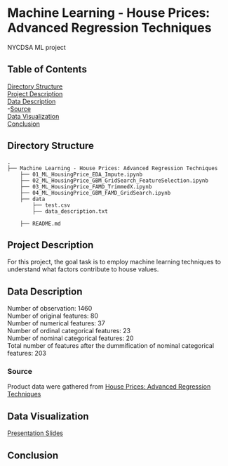 # Machine Learning - House Prices: Advanced Regression Techniques
NYCDSA ML project


## Table of Contents
[Directory Structure](#Directory-Structure)<br>
[Project Description](#Project-Description)<br>
[Data Description](#Data-Description)<br>
-[Source](#Source)<br>
[Data Visualization](#Data-Visualization)<br>
[Conclusion](#Conclusion)<br>


## Directory Structure
```
.
├── Machine Learning - House Prices: Advanced Regression Techniques
    ├── 01_ML_HousingPrice_EDA_Impute.ipynb
    ├── 02_ML_HousingPrice_GBM_GridSearch_FeatureSelection.ipynb
    ├── 03_ML_HousingPrice_FAMD_TrimmedX.ipynb
    ├── 04_ML_HousingPrice_GBM_FAMD_GridSearch.ipynb
    ├── data
        ├── test.csv
        ├── data_description.txt

    ├── README.md
```


## Project Description
For this project, the goal task is to employ machine learning techniques to understand what factors contribute to house values.


## Data Description
Number of observation: 1460 <br>
Number of original features: 80 <br>
Number of numerical features: 37 <br>
Number of ordinal categorical features: 23 <br>
Number of nominal categorical features: 20 <br>
Total number of features after the dummification of nominal categorical features: 203 <br> 


### Source
Product data were gathered from [House Prices: Advanced Regression Techniques](https://www.kaggle.com/c/house-prices-advanced-regression-techniques)<br>


## Data Visualization
[Presentation Slides](https://www.dropbox.com/s/wjuztskgn0si33o/ML_Project_KL.pptx?dl=0) <br>


## Conclusion


